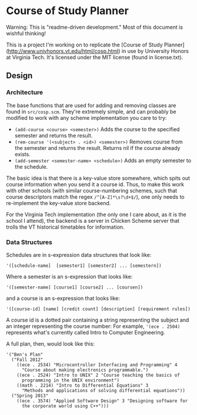 # Course of Study Planner #

Warning: This is "readme-driven development." Most of this document
is wishful thinking!

This is a project I'm working on to replicate the 
[Course of Study Planner] (http://www.univhonors.vt.edu/html/cosp.html)
in use by University Honors at Virginia Tech. It's licensed under the 
MIT license (found in license.txt).

## Design ##

### Architecture ###

The base functions that are used for adding and removing classes are found
in `src/cosp.scm`. They're extremely simple, and can probably be modified to
work with any scheme implementation you care to try:

* `(add-course <course> <semester>)` Adds the course
  to the specified semester and returns the result.
* `(rem-course '(<subject> . <id>) <semester>)` Removes  course from the
  semester and returns the result. Returns nil if the course already exists.
* `(add-semester <semester-name> <schedule>)` Adds an empty semester to the 
  schedule.


The basic idea is that there is a key-value store somewhere, which spits
out course information when you send it a course id. Thus, to make this
work with other schools (with similar course-numbering schemes, such that
course descriptors match the regex `/^[A-Z]*\s?\d+$/`), one only needs to
re-implement the key-value store backend.

For the Virginia Tech implementation (the only one I care about, as it is 
the school I attend), the backend is a server in Chicken Scheme server that 
trolls the VT historical timetables for information.

### Data Structures ###

Schedules are in s-expression data structures that look like:

    '([schedule-name]  [semester1] [semester2] ... [semestern])

Where a semester is an s-expression that looks like:

    '([semester-name] [course1] [course2] ... [coursen])

and a course is an s-expression that looks like:

    '([course-id] [name] [credit count] [description] [requirement rules])

A course id is a dotted pair containing a string representing the subject
and an integer representing the course number: For example, `'(ece . 2504)` 
represents what's currently called Intro to Computer Engineering.

A full plan, then, would look like this:

    '("Ben's Plan"
      ("Fall 2012"
        ((ece . 2534) "Microcontroller Interfacing and Programming" 4
          "Course about making electronics programmable.")
        ((ece . 2524) "Intro to UNIX" 2 "Course teaching the basics of
          programming in the UNIX environment")
        ((math . 2214) "Intro to Differential Equations" 3
          "Methods and applications of solving differential equations"))
      ("Spring 2013"
        ((ece . 3574) "Applied Software Design" 3 "Designing software for
          the corporate world using C++")))


